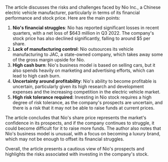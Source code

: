 The article discusses the risks and challenges faced by Nio Inc., a Chinese electric vehicle manufacturer, particularly in terms of its financial performance and stock price. Here are the main points:

1. **Nio's financial struggles**: Nio has reported significant losses in recent quarters, with a net loss of $643 million in Q3 2022. The company's stock price has also declined significantly, falling to around $5 per share.
2. **Lack of manufacturing control**: Nio outsources its vehicle manufacturing to JAC, a state-owned company, which takes away some of the gross margin upside for Nio.
3. **High cash burn**: Nio's business model is based on selling cars, but it also spends heavily on marketing and advertising efforts, which can lead to high cash burn.
4. **Uncertainty around profitability**: Nio's ability to become profitable is uncertain, particularly given its high research and development expenses and the increasing competition in the electric vehicle market.
5. **High risk tolerance required**: Investing in Nio stock requires a high degree of risk tolerance, as the company's prospects are uncertain, and there is a risk that it may not be able to raise funds at current prices.

The article concludes that Nio's share price represents the market's confidence in its prospects, and if the company continues to struggle, it could become difficult for it to raise more funds. The author also notes that Nio's business model is unusual, with a focus on becoming a luxury brand, which may not be enough to offset its financial struggles.

Overall, the article presents a cautious view of Nio's prospects and highlights the risks associated with investing in the company's stock.